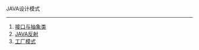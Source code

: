 JAVA设计模式

---

1. [接口与抽象类](http://xuxingfan.github.io/DesignPattern/接口和抽象类)
2. [JAVA反射](http://xuxingfan.github.io/DesignPattern/java反射)
3. [工厂模式](http://xuxingfan.github.io/DesignPattern/工厂模式)
